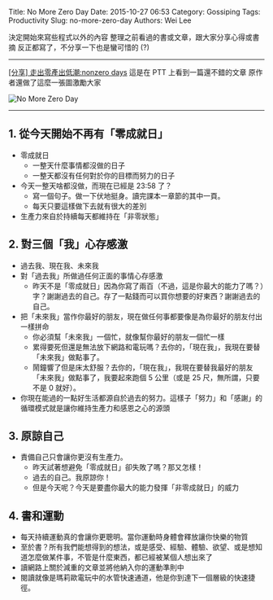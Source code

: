 Title: No More Zero Day
Date: 2015-10-27 06:53
Category: Gossiping
Tags: Productivity
Slug: no-more-zero-day
Authors: Wei Lee

決定開始來寫些程式以外的內容
整理之前看過的書或文章，跟大家分享心得或書摘
反正都寫了，不分享一下也是蠻可惜的 (?)

<!--more-->

---

[[分享] 走出零產出低潮:nonzero days](https://www.ptt.cc/bbs/t-management/M.1399297547.A.A5E.html)
這是在 PTT 上看到一篇還不錯的文章
原作者還做了這麼一張圖激勵大家

![No More Zero Day](http://i.imgur.com/Eqf9wO1.png)

---

## 1. 從今天開始不再有「零成就日」

* 零成就日
    * 一整天什麼事情都沒做的日子
    * 一整天都沒有任何對於你的目標而努力的日子
* 今天一整天啥都沒做，而現在已經是 23:58 了？
    * 寫一個句子。做一下伏地挺身。讀完課本一章節的其中一頁。
    * 每天只要這樣做下去就有很大的差別
* 生產力來自於持續每天都維持在「非零狀態」

## 2. 對三個「我」心存感激

* 過去我、現在我、未來我
* 對「過去我」所做過任何正面的事情心存感激
    * 昨天不是「零成就日」因為你寫了兩百（不過，這是你最大的能力了嗎？）字？謝謝過去的自己。存了一點錢而可以買你想要的好東西？謝謝過去的自己。
* 把「未來我」當作你最好的朋友，現在做任何事都要像是為你最好的朋友付出一樣拼命
    * 你必須幫「未來我」一個忙，就像幫你最好的朋友一個忙一樣
    * 累得要死但還是無法放下網路和電玩嗎？去你的，「現在我」，我現在要替「未來我」做點事了。
    * 鬧鐘響了但是床太舒服？去你的，「現在我」，我現在要替我最好的朋友「未來我」做點事了，我要起來跑個 5 公里（或是 25 尺，無所謂，只要不是 0 就好）。
* 你現在能過的一點好生活都源自於過去的努力。這樣子「努力」和「感謝」的循環模式就是讓你維持生產力和感恩之心的源頭

## 3. 原諒自己

* 責備自己只會讓你更沒有生產力。
    * 昨天試著想避免「零成就日」卻失敗了嗎？那又怎樣！
    * 過去的自己。我原諒你！
    * 但是今天呢？今天是要盡你最大的能力發揮「非零成就日」的威力

## 4. 書和運動

* 每天持續運動真的會讓你更聰明。當你運動時身體會釋放讓你快樂的物質
* 至於書？所有我們能想得到的想法，或是感受、經驗、體驗、欲望、或是想知道怎麼做某件事，不管是什麼東西，都已經被某個人想出來了
* 讀網路上關於減重的文章並將他納入你的運動準則中
* 閱讀就像是瑪莉歐電玩中的水管快速通道，他是你到達下一個層級的快速捷徑。

